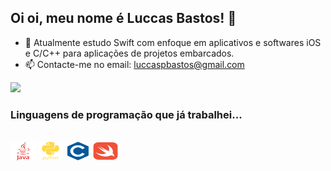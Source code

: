 ## Oi oi, meu nome é Luccas Bastos! 👋

- 🌱 Atualmente estudo Swift com enfoque em aplicativos e softwares iOS e C/C++ para aplicações de projetos embarcados.
- 📫 Contacte-me no email: luccaspbastos@gmail.com

<div>
  <img height="150em" src="https://github-readme-stats.vercel.app/api/top-langs/?username=LuccasBastos&layout=compact&langs_count=16&theme=dark"/>
</div>

### Linguagens de programação que já trabalhei...
<div>
<div style="display: inline_block"><br>
  <img align="center" alt="Luccas-Java" height="30" width="40" src="https://raw.githubusercontent.com/devicons/devicon/master/icons/java/java-plain-wordmark.svg">
  <img align="center" alt="Luccas-Python" height="30" width="40" src="https://raw.githubusercontent.com/devicons/devicon/master/icons/python/python-plain-wordmark.svg">
  <img align="center" alt="Luccas-C" height="30" width="40" src="https://raw.githubusercontent.com/devicons/devicon/master/icons/c/c-plain.svg">
  <img align="center" alt="Luccas-C" height="30" width="40" src="https://raw.githubusercontent.com/devicons/devicon/master/icons/swift/swift-original.svg">

</div>

